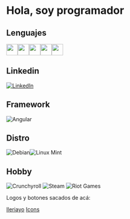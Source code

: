 <h1>Hola, soy programador</h1>

<h2>Lenguajes</h2>

<img src = 'https://github.com/MarikIshtar007/MarikIshtar007/blob/master/images/python2.png' height='30'/><img src = 'https://github.com/MarikIshtar007/MarikIshtar007/blob/master/images/html.svg' width='30'/><img src = 'https://github.com/MarikIshtar007/MarikIshtar007/blob/master/images/css.svg' width='30'/><img src = 'https://github.com/MarikIshtar007/MarikIshtar007/blob/master/images/js.svg' width='30'/><img src = 'https://github.com/MarikIshtar007/MarikIshtar007/blob/master/images/git.svg' width='30'/>

<h2>Linkedin</h2>


<a href="https://www.linkedin.com/in/rom%C3%A1n-gonzalez-34a6b8311/"  target="_blank">
  <img src="https://img.shields.io/badge/linkedin-%230077B5.svg?style=for-the-badge&logo=linkedin&logoColor=white" alt="LinkedIn">
</a>


<h2>Framework</h2>

![Angular](https://img.shields.io/badge/angular-%23DD0031.svg?style=for-the-badge&logo=angular&logoColor=white)
<h2>Distro</h2>

![Debian](https://img.shields.io/badge/Debian-D70A53?style=for-the-badge&logo=debian&logoColor=white)![Linux Mint](https://img.shields.io/badge/Linux%20Mint-87CF3E?style=for-the-badge&logo=Linux%20Mint&logoColor=white)
<h2>Hobby</h2>

![Crunchyroll](https://img.shields.io/badge/Crunchyroll-F47521?style=for-the-badge&logo=crunchyroll&logoColor=white) ![Steam](https://img.shields.io/badge/steam-%23000000.svg?style=for-the-badge&logo=steam&logoColor=white) ![Riot Games](https://img.shields.io/badge/riotgames-D32936.svg?style=for-the-badge&logo=riotgames&logoColor=white) 

Logos y botones sacados de acá:

<a href="https://github.com/Ileriayo/markdown-badges/blob/master/README.md">Ileriayo</a>
<a href="https://icons8.com/">Icons</a>
